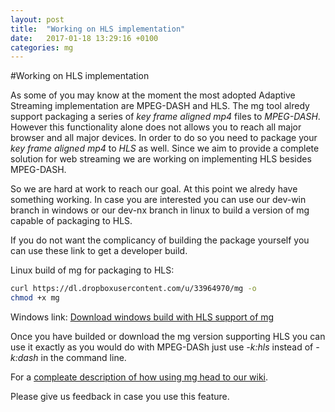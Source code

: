 ```yaml
---
layout: post
title:  "Working on HLS implementation"
date:   2017-01-18 13:29:16 +0100
categories: mg
---
```


#Working on HLS implementation

As some of you may know at the moment the most adopted Adaptive Streaming implementation are MPEG-DASH and HLS.
The mg tool alredy support packaging a series of *key frame aligned mp4* files to *MPEG-DASH*. 
However this functionality alone does not allows you to reach all major browser and all major devices.
In order to do so you need to package your *key frame aligned mp4* to *HLS* as well.
Since we aim to provide a complete solution for web streaming we are working on implementing HLS besides MPEG-DASH.

So we are hard at work to reach our goal. At this point we alredy have something working. 
In case you are interested you can use our dev-win branch in windows or our dev-nx branch in linux to build a version of mg capable of packaging to HLS.

If you do not want the complicancy of building the package yourself you can use these link to get a developer build.

Linux build of mg for packaging to HLS:

```bash
curl https://dl.dropboxusercontent.com/u/33964970/mg -o
chmod +x mg
```

Windows link:
[Download windows build with HLS support of mg](https://ci.appveyor.com/api/buildjobs/7c0gykfjk875e85d/artifacts/win-release.zip)

Once you have builded or download the mg version supporting HLS you can use it exactly as you would do with MPEG-DASh just use *-k:hls* instead of *-k:dash* in the command line.

For a [compleate description of how using mg head to our wiki](https://github.com/mediagoom/mg/wiki).

Please give us feedback in case you use this feature.


